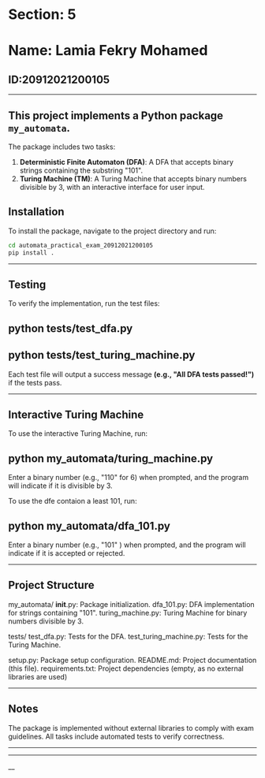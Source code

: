 # Section: 5

# Name: Lamia Fekry Mohamed

## ID:20912021200105
_________________________________________________________________________________

## This project implements a Python package `my_automata`.

The package includes two tasks:

1. **Deterministic Finite Automaton (DFA)**: A DFA that accepts binary strings containing the substring "101".
2. **Turing Machine (TM)**: A Turing Machine that accepts binary numbers divisible by 3, with an interactive interface for user input.

## Installation

To install the package, navigate to the project directory and run:

```bash
cd automata_practical_exam_20912021200105
pip install .

```
_________________________________________________________________________________

## Testing

To verify the implementation, run the test files:

## python tests/test_dfa.py
## python tests/test_turing_machine.py

Each test file will output a success message **(e.g., "All DFA tests passed!")** if the tests pass.
___________________________________________________________________________________

## Interactive Turing Machine

To use the interactive Turing Machine, run:
## python my_automata/turing_machine.py
Enter a binary number (e.g., "110" for 6) when prompted, and the program will indicate if it is divisible by 3.

To use the dfe contaion a least 101, run:
## python my_automata/dfa_101.py
Enter a binary number (e.g., "101" ) when prompted, and the program will indicate if it is accepted or rejected.

_________________________________________________________________________________________

## Project Structure

my_automata/
__init__.py: Package initialization.
dfa_101.py: DFA implementation for strings containing "101".
turing_machine.py: Turing Machine for binary numbers divisible by 3.

tests/
test_dfa.py: Tests for the DFA.
test_turing_machine.py: Tests for the Turing Machine.

setup.py: Package setup configuration.
README.md: Project documentation (this file).
requirements.txt: Project dependencies (empty, as no external libraries are used)

___________________________________________________________________________________________

## Notes

The package is implemented without external libraries to comply with exam guidelines.
All tasks include automated tests to verify correctness.

_________________________________________________________________________________________________
<!-- to ensure package work terminal must have contain -->

<!-- esktop\automata_practical_exam_20912021200105>rmdir /s /q my_automata.egg-info

C:\Users\user\Desktop\automata_practical_exam_20912021200105>rmdir /s /q build
C:\Users\user\Desktop\automata_practical_exam_20912021200105>pip install .
  Preparing metadata (pyproject.toml) ... done
Building wheels for collected packages: my_automata
  Building wheel for my_automata (pyproject.toml) ... done
  Created wheel for my_automata: filename=my_automata-1.0.0-py3-none-any.whl size=2346 sha256=d7af88471923cc2a58d17ba48c4c8e946fae745daa63d90361e56c1d5b6e2e53
  Stored in directory: C:\Users\user\AppData\Local\Temp\pip-ephem-wheel-cache-zo65t8d1\wheels\07\c6\00\ee6c16f2d939cb5b24e60b95dbb7494bcf99c002a083c6c308
Successfully built my_automata
Installing collected packages: my_automata
  Attempting uninstall: my_automata
    Found existing installation: my_automata 1.0.0
    Uninstalling my_automata-1.0.0:
      Successfully uninstalled my_automata-1.0.0
Successfully installed my_automata-1.0.0 -->
_____________________________________________________________________________________________________________________________

__